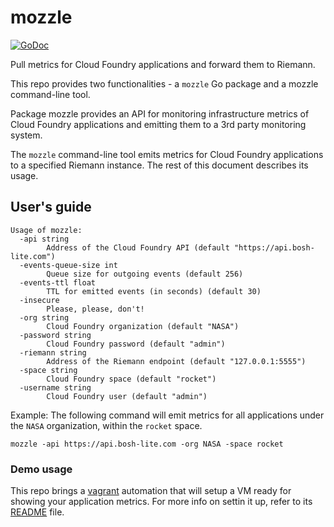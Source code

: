# mozzle
[![GoDoc](https://godoc.org/github.com/Bo0mer/mozzle?status.svg)](https://godoc.org/github.com/Bo0mer/mozzle)

Pull metrics for Cloud Foundry applications and forward them to Riemann.

This repo provides two functionalities - a `mozzle` Go package and a mozzle
command-line tool.

Package mozzle provides an API for monitoring infrastructure metrics of
Cloud Foundry applications and emitting them to a 3rd party monitoring system.

The `mozzle` command-line tool emits metrics for Cloud Foundry applications
to a specified Riemann instance. The rest of this document describes its usage.

## User's guide
```
Usage of mozzle:
  -api string
    	Address of the Cloud Foundry API (default "https://api.bosh-lite.com")
  -events-queue-size int
    	Queue size for outgoing events (default 256)
  -events-ttl float
    	TTL for emitted events (in seconds) (default 30)
  -insecure
    	Please, please, don't!
  -org string
    	Cloud Foundry organization (default "NASA")
  -password string
    	Cloud Foundry password (default "admin")
  -riemann string
    	Address of the Riemann endpoint (default "127.0.0.1:5555")
  -space string
    	Cloud Foundry space (default "rocket")
  -username string
    	Cloud Foundry user (default "admin")
```

Example:
The following command will emit metrics for all applications under the `NASA`
organization, within the `rocket` space.
```
mozzle -api https://api.bosh-lite.com -org NASA -space rocket
```

### Demo usage
This repo brings a [vagrant](https://www.vagrantup.com/) automation that will setup a VM ready for
showing your application metrics. For more info on settin it up, refer to its
[README](https://github.com/Bo0mer/mozzle/tree/master/demo/mib/) file.
